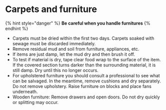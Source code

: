 # Carpets and furniture

{% hint style="danger" %}
**Be careful when you handle furnitures**
{% endhint %}

* Carpets must be dried within the first two days. Carpets soaked with sewage must be discarded immediately.
* Remove residual mud and soil from furniture, appliances, etc.
* If items are just damp, let the mud dry and then brush it off.
* To test if material is dry, tape clear food wrap to the surface of the item. If the covered section turns darker than the surrounding material, it is still damp. Dry until this no longer occurs.
* For upholstered furniture you should consult a professional to see what can be salvaged. In the meantime, remove cushions and dry separately. Do not remove upholstery. Raise furniture on blocks and place fans underneath.
* Wooden furniture: Remove drawers and open doors. Do not dry quickly or splitting may occur.

